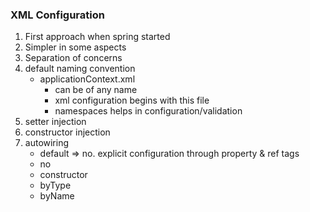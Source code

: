 ### XML Configuration
1. First approach when spring started
2. Simpler in some aspects
3. Separation of concerns
4. default naming convention
	- applicationContext.xml
		- can be of any name
		- xml configuration begins with this file
		- namespaces helps in configuration/validation
5. setter injection
6. constructor injection
7. autowiring
	- default => no. explicit configuration through property & ref tags
	- no
	- constructor
	- byType
	- byName